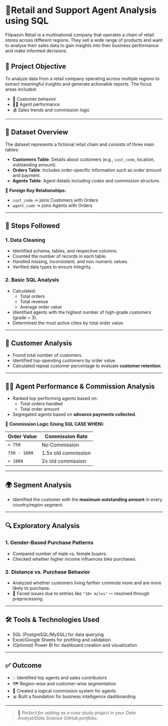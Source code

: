 # 🛒Retail and Support Agent Analysis using SQL

Fliipazon Retail is a multinational company that operates a chain of retail stores across different regions. They sell a wide range of products and want to analyse their sales data to gain insights into their business performance and make informed decisions.
## 📌 Project Objective
To analyze data from a retail company operating across multiple regions to extract meaningful insights and generate actionable reports. The focus areas included:

- 👥 Customer behavior
- 🧑‍💼 Agent performance
- 💰 Sales trends and commission logic

---

## 🧾 Dataset Overview

The dataset represents a fictional retail chain and consists of three main tables:

- **Customers Table**: Details about customers (e.g., `cust_code`, location, outstanding amount).
- **Orders Table**: Includes order-specific information such as order amount and payment.
- **Agents Table**: Agent details including codes and commission structure.

🔗 **Foreign Key Relationships:**

- `cust_code` → joins Customers with Orders
- `agent_code` → joins Agents with Orders

---

## 🧹 Steps Followed

### 1. Data Cleaning

- Identified schema, tables, and respective columns.
- Counted the number of records in each table.
- Handled missing, inconsistent, and non-numeric values.
- Verified data types to ensure integrity.

### 2. Basic SQL Analysis

- Calculated:
  - Total orders
  - Total revenue
  - Average order value
- Identified agents with the highest number of high-grade customers (grade = 3).
- Determined the most active cities by total order value.

---

## 👤 Customer Analysis

- Found total number of customers.
- Identified top-spending customers by order value.
- Calculated repeat customer percentage to evaluate **customer retention**.

---

## 👨‍💼 Agent Performance & Commission Analysis

- Ranked top-performing agents based on:
  - Total orders handled
  - Total order amount
- Segregated agents based on **advance payments collected**.

📐 **Commission Logic (Using SQL CASE WHEN):**

| Order Value       | Commission Rate        |
|------------------|------------------------|
| `< 750`          | No Commission          |
| `750 - 1000`     | 1.5x old commission    |
| `> 1000`         | 2x old commission       |

---

## 🌍 Segment Analysis

- Identified the customer with the **maximum outstanding amount** in every country/region segment.

---

## 🔍 Exploratory Analysis

### 1. Gender-Based Purchase Patterns

- Compared number of male vs. female buyers.
- Checked whether higher income influences bike purchases.

### 2. Distance vs. Purchase Behavior

- Analyzed whether customers living farther commute more and are more likely to purchase.
- 🔧 Faced issues due to entries like `"10+ miles"` — resolved through preprocessing.

---

## 🛠️ Tools & Technologies Used

- SQL (PostgreSQL/MySQL) for data querying
- Excel/Google Sheets for profiling and validation
- *(Optional)* Power BI for dashboard creation and visualization

---

## ✅ Outcome

- 💡 Identified top agents and sales contributors
- 🗺️ Region-wise and customer-wise segmentation
- 💼 Created a logical commission system for agents
- 📊 Built a foundation for business intelligence dashboarding

---

> 📂 *Perfect for adding as a case study project in your Data Analyst/Data Science GitHub portfolio.*
